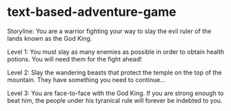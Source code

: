 # text-based-adventure-game

Storyline: You are a warrior fighting your way to slay the evil ruler of the lands known as the God King. 

Level 1: You must slay as many enemies as possible in order to obtain health potions. You will need them for the fight ahead! 

Level 2: Slay the wandering beasts that protect the temple on the top of the mountain. They have something you need to continue... 

Level 3: You are face-to-face with the God King. If you are strong enough to beat him, the people under his tyranical rule will forever be indebted to you. 
